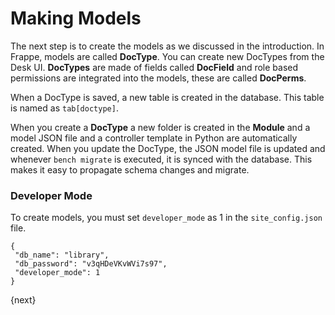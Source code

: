 # Making Models

The next step is to create the models as we discussed in the introduction. In Frappe, models are called **DocType**. You can create new DocTypes from the Desk UI. **DocTypes** are made of fields called **DocField** and role based permissions are integrated into the models, these are called **DocPerms**.

When a DocType is saved, a new table is created in the database. This table is named as `tab[doctype]`.

When you create a **DocType** a new folder is created in the **Module** and a model JSON file and a controller template in Python are automatically created. When you update the DocType, the JSON model file is updated and whenever `bench migrate` is executed, it is synced with the database. This makes it easy to propagate schema changes and migrate.

### Developer Mode

To create models, you must set `developer_mode` as 1 in the `site_config.json` file.

	{
	 "db_name": "library",
	 "db_password": "v3qHDeVKvWVi7s97",
	 "developer_mode": 1
	}

{next}
